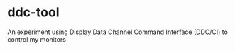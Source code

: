 # ddc-tool
An experiment using Display Data Channel Command Interface (DDC/CI) to control my monitors
